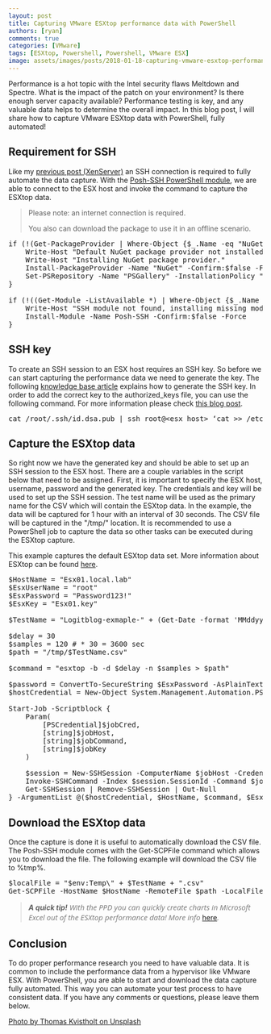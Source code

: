 ```yaml
---
layout: post
title: Capturing VMware ESXtop performance data with PowerShell
authors: [ryan]
comments: true
categories: [VMware]
tags: [ESXtop, Powershell, Powershell, VMware ESX]
image: assets/images/posts/2018-01-18-capturing-vmware-esxtop-performance-data-with-powershell/capturing-vmware-esxtop-performance-data-with-powershell-feature-image.png
---
```

Performance is a hot topic with the Intel security flaws Meltdown and Spectre. What is the impact of the patch on your environment? Is there enough server capacity available? Performance testing is key, and any valuable data helps to determine the overall impact. In this blog post, I will share how to capture VMware ESXtop data with PowerShell, fully automated!

<!--more-->
<h2>Requirement for SSH</h2>
Like my <a href="http://www.logitblog.com/capturing-citrix-xenserver-performance-data-with-powershell/" target="_blank" rel="noopener">previous post (XenServer)</a> an SSH connection is required to fully automate the data capture. With the <a href="https://github.com/darkoperator/Posh-SSH" target="_blank" rel="noopener">Posh-SSH PowerShell module</a>, we are able to connect to the ESX host and invoke the command to capture the ESXtop data.
<blockquote>Please note: an internet connection is required.

You also can download the package to use it in an offline scenario.</blockquote>
<pre class="lang:ps decode:true ">if (!(Get-PackageProvider | Where-Object {$_.Name -eq "NuGet"})) {
    Write-Host "Default NuGet package provider not installed."
    Write-Host "Installing NuGet package provider."
    Install-PackageProvider -Name "NuGet" -Confirm:$false -Force
    Set-PSRepository -Name "PSGallery" -InstallationPolicy "Trusted" 
}

if (!((Get-Module -ListAvailable *) | Where-Object {$_.Name -eq "Posh-SSH"})) {
    Write-Host "SSH module not found, installing missing module."
    Install-Module -Name Posh-SSH -Confirm:$false -Force
}</pre>
<h2>SSH key</h2>
To create an SSH session to an ESX host requires an SSH key. So before we can start capturing the performance data we need to generate the key. The following <a href="https://kb.vmware.com/s/article/1002866" target="_blank" rel="noopener">knowledge base article</a> explains how to generate the SSH key. In order to add the correct key to the authorized_keys file, you can use the following command. For more information please check <a href="https://blogs.vmware.com/vsphere/2012/07/enabling-password-free-ssh-access-on-esxi-50.html" target="_blank" rel="noopener">this blog post</a>.
<pre class="lang:sh decode:true">cat /root/.ssh/id.dsa.pub | ssh root@&lt;esx host&gt; ‘cat &gt;&gt; /etc/ssh/keys-root/authorized_keys’</pre>
<h2>Capture the ESXtop data</h2>
So right now we have the generated key and should be able to set up an SSH session to the ESX host. There are a couple variables in the script below that need to be assigned. First, it is important to specify the ESX host, username, password and the generated key. The credentials and key will be used to set up the SSH session. The test name will be used as the primary name for the CSV which will contain the ESXtop data. In the example, the data will be captured for 1 hour with an interval of 30 seconds. The CSV file will be captured in the "/tmp/" location. It is recommended to use a PowerShell job to capture the data so other tasks can be executed during the ESXtop capture.

This example captures the default ESXtop data set. More information about ESXtop can be found <a href="http://www.yellow-bricks.com/esxtop/" target="_blank" rel="noopener">here</a>.
<pre class="lang:ps decode:true">$HostName = "Esx01.local.lab"
$EsxUserName = "root"
$EsxPassword = "Password123!"
$EsxKey = "Esx01.key"

$TestName = "Logitblog-exmaple-" + (Get-Date -format 'MMddyy_HHmm').ToString()

$delay = 30
$samples = 120 # * 30 = 3600 sec
$path = "/tmp/$TestName.csv"

$command = "esxtop -b -d $delay -n $samples &gt; $path"

$password = ConvertTo-SecureString $EsxPassword -AsPlainText -Force
$hostCredential = New-Object System.Management.Automation.PSCredential($EsxUserName, $password)

Start-Job -Scriptblock {
    Param(
        [PSCredential]$jobCred,
        [string]$jobHost,
        [string]$jobCommand,
		[string]$jobKey
    )  

    $session = New-SSHSession -ComputerName $jobHost -Credential $jobCred -KeyFile $jobKey -AcceptKey
    Invoke-SSHCommand -Index $session.SessionId -Command $jobCommand
    Get-SSHSession | Remove-SSHSession | Out-Null
} -ArgumentList @($hostCredential, $HostName, $command, $EsxKey)</pre>
<h2>Download the ESXtop data</h2>
Once the capture is done it is useful to automatically download the CSV file. The Posh-SSH module comes with the Get-SCPFile command which allows you to download the file. The following example will download the CSV file to %tmp%.
<pre class="lang:ps decode:true">$localFile = "$env:Temp\" + $TestName + ".csv"
Get-SCPFile -HostName $HostName -RemoteFile $path -LocalFile $localFile -AcceptKey -KeyFile $EsxKey -Credential $hostCredential</pre>
<blockquote><b><i>A quick tip!</i></b><span style="display: inline !important; float: none; background-color: transparent; color: #777777; font-family: 'Open Sans',Helvetica,Arial,sans-serif; font-size: 14.86px; font-style: italic; font-variant: normal; font-weight: 400; letter-spacing: normal; orphans: 2; text-align: left; text-decoration: none; text-indent: 0px; text-transform: none; -webkit-text-stroke-width: 0px; white-space: normal; word-spacing: 0px;"> With the PPD you can quickly create charts in Microsoft Excel out of the ESXtop performance data! More info </span><a href="http://www.logitblog.com/tooling/parse-performance-data/" target="_blank" rel="noopener">here</a><span style="display: inline !important; float: none; background-color: transparent; color: #777777; font-family: 'Open Sans',Helvetica,Arial,sans-serif; font-size: 14.86px; font-style: italic; font-variant: normal; font-weight: 400; letter-spacing: normal; orphans: 2; text-align: left; text-decoration: none; text-indent: 0px; text-transform: none; -webkit-text-stroke-width: 0px; white-space: normal; word-spacing: 0px;">.</span></blockquote>

<h2>Conclusion</h2>
To do proper performance research you need to have valuable data. It is common to include the performance data from a hypervisor like VMware ESX. With PowerShell, you are able to start and download the data capture fully automated. This way you can automate your test process to have consistent data. If you have any comments or questions, please leave them below.

<span style="text-decoration: underline;">Photo by <a href="https://unsplash.com/photos/oZPwn40zCK4?utm_source=unsplash&amp;utm_medium=referral&amp;utm_content=creditCopyText">Thomas Kvistholt</a> on <a href="https://unsplash.com/search/photos/server?utm_source=unsplash&amp;utm_medium=referral&amp;utm_content=creditCopyText">Unsplash</a></span>